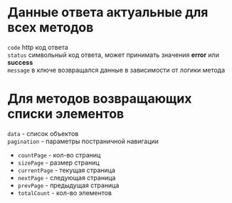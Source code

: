 # Данные ответа актуальные для всех методов

`code` http код ответа <br />
`status` символьный код ответа, может принимать значения **error** или **success**<br />
`message` в ключе возвращался данные в зависимости от логики метода  

# Для методов возвращающих списки элементов

`data` - список объектов <br />
`pagination` - параметры постраничной навигации  <br />
  * `countPage` - кол-во страниц     
  * `sizePage` - размер страниц
  * `currentPage` - текущая страница
  * `nextPage` - следующая страница
  * `prevPage` - предыдущая страница
  * `totalCount` - кол-во элементов